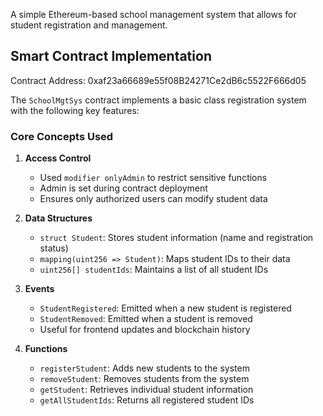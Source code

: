 A simple Ethereum-based school management system that allows for student registration and management.

## Smart Contract Implementation

Contract Address: 0xaf23a66689e55f08B24271Ce2dB6c5522F666d05

The `SchoolMgtSys` contract implements a basic class registration system with the following key features:

### Core Concepts Used

1. **Access Control**
   - Used `modifier onlyAdmin` to restrict sensitive functions
   - Admin is set during contract deployment
   - Ensures only authorized users can modify student data

2. **Data Structures**
   - `struct Student`: Stores student information (name and registration status)
   - `mapping(uint256 => Student)`: Maps student IDs to their data
   - `uint256[] studentIds`: Maintains a list of all student IDs

3. **Events**
   - `StudentRegistered`: Emitted when a new student is registered
   - `StudentRemoved`: Emitted when a student is removed
   - Useful for frontend updates and blockchain history

4. **Functions**
   - `registerStudent`: Adds new students to the system
   - `removeStudent`: Removes students from the system
   - `getStudent`: Retrieves individual student information
   - `getAllStudentIds`: Returns all registered student IDs